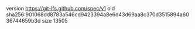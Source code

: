 version https://git-lfs.github.com/spec/v1
oid sha256:901068dd8783a546cd9423394a8e6d43d69aa8c370d3515894a6036744659b3d
size 13505
